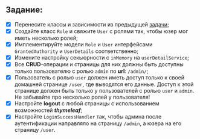 ## Задание:

* [x] Перенесите классы и зависимости из предыдущей [задачи](https://github.com/Zanz1barra/JavaPP_3.1.1_SpringBoot);
* [x] Создайте класс `Role` и свяжите `User` с ролями так, чтобы юзер мог иметь несколько ролей;
* [x] Имплементируйте модели `Role` и `User` интерфейсами `GrantedAuthority` и `UserDetails` соответственно;
* [x] Измените настройку секьюрности с `inMemory` на `userDetailService`;
* [x] Все **CRUD**-операции и страницы для них должны быть доступны только пользователю с ролью `admin` по **url**: `/admin/`;
* [x] Пользователь с ролью `user` должен иметь доступ только к своей домашней странице `/user`, где выводятся его данные. 
      Доступ к этой странице должен быть только у пользователей с ролью `user` и `admin`. 
      Не забывайте про несколько ролей у пользователя!
* [x] Настройте **logout** с любой страницы с использованием возможностей ***thymeleaf***;
* [x] Настройте `LoginSuccessHandler` так, чтобы админа после аутентификации направляло на страницу `/admin`, а юзера на его страницу `/user`.
